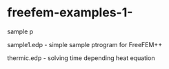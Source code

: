 # freefem-examples-1-

sample p

sample1.edp - simple sample ptrogram for FreeFEM++


thermic.edp - solving time depending heat equation
